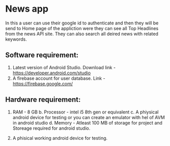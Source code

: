 # News app

In this a user can use their google id to authenticate and then they will be send to Home page of the appliction were they can see all Top Headlines from the news API site.
They can also search all deired news with related keywords.

## Software requirement:

1. Latest version of Android Studio. Download link - https://developer.android.com/studio
2. A firebase account for user database. Link - https://firebase.google.com/

## Hardware requirement:

1. RAM - 8 GB
  b. Processor - intel i5 8th gen or equivalent
  c. A phiysical android device for testing or you can create an emulator with hel of AVM in android studio
  d. Memory - Atleast 100 MB of storage for project
     and Storeage required for android studio.

2. A phisical working android device for testing.
